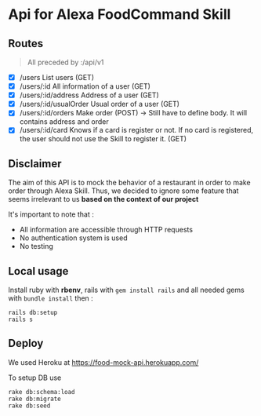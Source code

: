 # Api for Alexa FoodCommand Skill

## Routes

> All preceded by <adress>:<port>/api/v1

- [x] /users List users (GET)
- [x] /users/:id All information of a user (GET)
- [x] /users/:id/address Address of a user (GET)
- [x] /users/:id/usualOrder Usual order of a user (GET)
- [x] /users/:id/orders Make order (POST) -> Still have to define body. It will
  contains address and order
- [x] /users/:id/card Knows if a card is register or not. If no card is
  registered, the user should not use the Skill to register it. (GET)

## Disclaimer

The aim of this API is to mock the behavior of a restaurant in order to make order through Alexa Skill. Thus, we decided to ignore some feature that seems irrelevant to us **based on the context of our project**

It's important to note that :
- All information are accessible through HTTP requests
- No authentication system is used
- No testing

## Local usage

Install ruby with **rbenv**, rails with `gem install rails` and all needed gems with `bundle install` then :

```
rails db:setup
rails s
```

## Deploy

We used Heroku at https://food-mock-api.herokuapp.com/

To setup DB use
```
rake db:schema:load
rake db:migrate
rake db:seed
```
